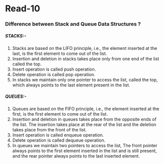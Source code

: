 # Read-10

### Difference between Stack and Queue Data Structures ?
##### STACKS:-
1. Stacks are based on the LIFO principle, i.e., the element inserted at the last, is the first element to come out of the list.	
2. Insertion and deletion in stacks takes place only from one end of the list called the top.	
3. Insert operation is called push operation.	
4. Delete operation is called pop operation.	
5. In stacks we maintain only one pointer to access the list, called the top, which always points to the last element present in the list.

##### QUEUES:-
1. Queues are based on the FIFO principle, i.e., the element inserted at the first, is the first element to come out of the list.
2. Insertion and deletion in queues takes place from the opposite ends of the list. The insertion takes place at the rear of the list and the deletion takes place from the front of the list.
3. Insert operation is called enqueue operation.
4. Delete operation is called dequeue operation.
5. In queues we maintain two pointers to access the list, The front pointer always points to the first element inserted in the list and is still present, and the rear pointer always points to the last inserted element.
